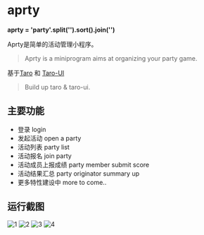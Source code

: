 # aprty 

**aprty = 'party'.split('').sort().join('')**


Aprty是简单的活动管理小程序。

>Aprty is a miniprogram aims at organizing your party game.



基于[Taro](https://taro.aotu.io/) 和 [Taro-UI](https://taro-ui.jd.com/) 

> Build up taro & taro-ui.


## 主要功能

* 登录 login
* 发起活动 open a party
* 活动列表 party list
* 活动报名 join party
* 活动成员上报成绩 party member submit score
* 活动结果汇总 party originator summary up
* 更多特性建设中 more to come..


## 运行截图

![1](./readme/1.PNG)
![2](./readme/2.PNG)
![3](./readme/3.PNG)
![4](./readme/4.PNG)
